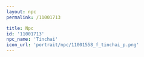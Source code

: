 ```yaml
---
layout: npc
permalink: /11001713

title: Npc
id: '11001713'
npc_name: 'Tinchai'
icon_url: 'portrait/npc/11001558_f_tinchai_p.png'
---
```

